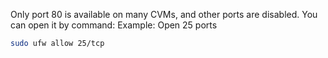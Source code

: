 Only port 80 is available on many CVMs, and other ports are disabled. You can open it by command:
Example: Open 25 ports
```sh
sudo ufw allow 25/tcp
```